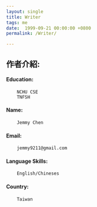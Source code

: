 ```yaml
---
layout: single
title: Writer
tags: me
date:  1999-09-21 00:00:00 +0800
permalink: /Writer/

---
```


**作者介紹:**     
-----------
#### Education: 
```      
    NCHU CSE    
    TNFSH
```      
#### Name:
```     
    Jemmy Chen
```      
#### Email:
```   
    jemmy9211@gmail.com
```    
#### Language Skills:
```    
    English/Chineses
```
#### Country:
```    
    Taiwan
```  


